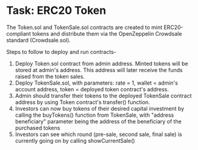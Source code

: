 # Task: ERC20 Token

The Token.sol and TokenSale.sol contracts are created to mint ERC20-compliant tokens and distribute them via the OpenZeppelin Crowdsale standard (Crowdsale.sol).

Steps to follow to deploy and run contracts-

1) Deploy Token.sol contract from admin address. Minted tokens will be stored at admin's address. This address will later receive the funds raised from the token sales.
2) Deploy TokenSale.sol, with parameters: rate = 1, wallet = admin's account address, token = deployed token contract's address.
3) Admin should transfer their tokens to the deployed TokenSale contract address by using Token contract's transfer() function.
4) Investors can now buy tokens of their desired capital investment by calling the buyTokens() function from TokenSale, with "address beneficiary" parameter being the address of the beneficiary of the purchased tokens
5) Investors can see which round (pre-sale, second sale, final sale) is currently going on by calling showCurrentSale()
